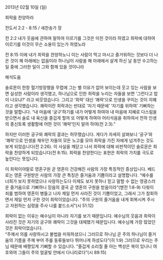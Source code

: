 2013년 02월 10일 (일)

희락을 찬양하라



전도서 2:2 - 8:15 / 새찬송가  장


전 2:2 
내가 웃음에 관하여 말하여 이르기를 그것은 미친 것이라 하였고 희락에 대하여 이르기를 이것이 무슨 소용이 있는가 하였노라

전 8:15 
이에 내가 희락을 찬양하노니 이는 사람이 먹고 마시고 즐거워하는 것보다 더 나은 것이 해 아래에는 없음이라 하나님이 사람을 해 아래에서 살게 하신 날 동안 수고하는 일 중에 그러한 일이 그와 함께 있을 것이니라

해석도움





솔로몬이 한창 혈기방장했을 무렵에 그는 별 이유가 없어 보이는데 웃고 있는 사람을 보면 실성한 사람이라 생각했고, 하나님으로 인한 희락을 누리는 자들을 보면 ‘그런다고 밥이 나오냐?’ 라고 비웃었습니다. 그리고 ‘희락’ 대신 ‘쾌락’으로 인생을 꾸미는 것이 지혜라고 생각했습니다. 쾌락이란 희락과는 반대로 ‘자기 때문에’ ‘자기를 위하여’ 기뻐하는 것을 말합니다. 
“내 마음에 ‘궁구’하기를 내가 어떻게 하여야 내 마음에 지혜로 다스림을 받으면서 술로 내 육신을 즐겁게 할까 또 어떻게 하여야 어리석음을 취하여서 천하 인생의 종신토록 생활함에 어떤 것이 ‘쾌락’인지 알까 하여(전 2:3).”

하지만 이러한 궁구와 쾌락의 결과는 허무했습니다. 게다가 자세히 살펴보니 ‘궁구’와 ‘쾌락’으로 인생을 채우던 자들의 모든 노고를 모아 희락을 가진 자에게 넘겨주는 것도 보게 되었습니다(전 2:26). 이 사실을 깨닫고 나서 희락에 대해 비판적이던 솔로몬은 희락을 찬양하게 되었습니다(전 8:15). 희락을 찬양한다는 표현은 희락의 가치를 극도로 높인다는 뜻입니다.  

이 희락이야말로 영혼구원 곧 영혼이 건강해진 사람의 가장 특징적인 증상입니다. 베드로는 영혼 구원받은 사람의 가장 큰 특징은 즐거움과 기쁨이라고 설명합니다. 
“예수를 너희가 보지 못하였으나 사랑하는도다 이제도 보지 못하나 믿고 말할 수 없는 영광스러운 즐거움으로 기뻐하니 믿음의 결국 곧 영혼의 구원을 받음이라”(벧전 1:8-9)
다윗이 죄를 범하여 영혼이 병들고 나자 제일 먼저 사라진 것이 기쁨이었고, 그래서 그가 참회하면서 제일 먼저 구한 것이 희락이었습니다. 
“주의 구원의 즐거움을 내게 회복시켜 주시고 자원하는 심령을 주사 나를 붙드소서”(시 51:12)

희락이 없는 이유는 예수님이 아니라 자기를 보기 때문입니다. 예수님의 웃음과 희락이 사라진 것은 자기의 궁구와 쾌락이 그것을 대체했기 때문입니다. 예수님께 가장 많았던 것은 희락이었습니다.  
“주께서 의를 사랑하시고 불법을 미워하셨으니 그러므로 하나님 곧 주의 하나님이 즐거움의 기름을 주께 부어 주를 동류들보다 뛰어나게 하셨도다”(히 1:9)
그러므로 우리는 주님 때문에 배짱있게 기뻐할 수 있습니다. 
“즐겁게 소리칠 줄 아는 백성은 복이 있나니 여호와여 그들이 주의 얼굴빛 안에서 다니리로다”(시 89:15)